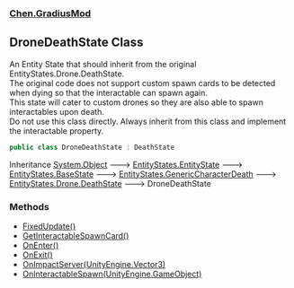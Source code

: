 
### [Chen.GradiusMod](./neHTXX+yFsk1RpXqjkv9zg 'Chen.GradiusMod')

## DroneDeathState Class
An Entity State that should inherit from the original EntityStates.Drone.DeathState.  
The original code does not support custom spawn cards to be detected when dying so that the interactable can spawn again.  
This state will cater to custom drones so they are also able to spawn interactables upon death.  
Do not use this class directly. Always inherit from this class and implement the interactable property.  
```csharp
public class DroneDeathState : DeathState
```
Inheritance [System.Object](https://docs.microsoft.com/en-us/dotnet/api/System.Object 'System.Object') &#129106; [EntityStates.EntityState](https://docs.microsoft.com/en-us/dotnet/api/EntityStates.EntityState 'EntityStates.EntityState') &#129106; [EntityStates.BaseState](https://docs.microsoft.com/en-us/dotnet/api/EntityStates.BaseState 'EntityStates.BaseState') &#129106; [EntityStates.GenericCharacterDeath](https://docs.microsoft.com/en-us/dotnet/api/EntityStates.GenericCharacterDeath 'EntityStates.GenericCharacterDeath') &#129106; [EntityStates.Drone.DeathState](https://docs.microsoft.com/en-us/dotnet/api/EntityStates.Drone.DeathState 'EntityStates.Drone.DeathState') &#129106; DroneDeathState  

### Methods
- [FixedUpdate()](./HSAiwKH6CzYwXUH6L8nWEg 'Chen.GradiusMod.DroneDeathState.FixedUpdate()')
- [GetInteractableSpawnCard()](./j5rhbILFIzGleFsftDOWXw 'Chen.GradiusMod.DroneDeathState.GetInteractableSpawnCard()')
- [OnEnter()](./za-CHMT7u9CxZHElgoy0sw 'Chen.GradiusMod.DroneDeathState.OnEnter()')
- [OnExit()](./c6qAlnPLdOqE-x1GTcWZNg 'Chen.GradiusMod.DroneDeathState.OnExit()')
- [OnImpactServer(UnityEngine.Vector3)](./vFgk0XiUfnVfl9QLwI5D5A 'Chen.GradiusMod.DroneDeathState.OnImpactServer(UnityEngine.Vector3)')
- [OnInteractableSpawn(UnityEngine.GameObject)](./7Qd0ZmHjohD7FLDzdC9AIw 'Chen.GradiusMod.DroneDeathState.OnInteractableSpawn(UnityEngine.GameObject)')
